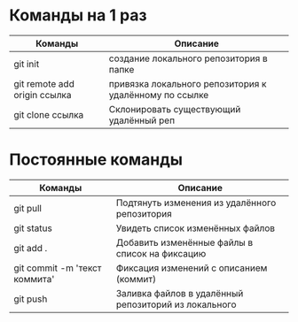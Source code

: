 # Команды на 1 раз

| Команды                      | Описание                                               |
| ---------------------------- | ------------------------------------------------------ |
| git init                     | создание локального репозитория в папке                |
| git remote add origin ссылка | привязка локального репозитория к удалённому по ссылке |
| git clone ссылка             | Склонировать существующий удалённый реп                |
# Постоянные команды

| Команды                       | Описание                                             |
| ----------------------------- | ---------------------------------------------------- |
| git pull                      | Подтянуть изменения из удалённого репозитория        |
| git status                    | Увидеть список изменённых файлов                     |
| git add .                     | Добавить изменённые файлы в список на фиксацию       |
| git commit -m 'текст коммита' | Фиксация изменений с описанием (коммит)              |
| git push                      | Заливка файлов в удалённый репозиторий из локального |

